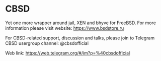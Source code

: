 CBSD
====

Yet one more wrapper around jail, XEN and bhyve for FreeBSD.
For more information please visit website: https://www.bsdstore.ru

For CBSD-related support, discussion and talks, please join to Telegram CBSD usergroup channel: @cbsdofficial

Web link: https://web.telegram.org/#/im?p=%40cbsdofficial


